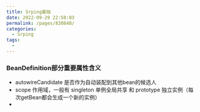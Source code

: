 ```yaml
---
title: Srping基础
date: 2022-09-29 22:58:03
permalink: /pages/830840/
categories:
  - Srping
tags:
  - 
---
```


### BeanDefinition部分重要属性含义
- autowireCandidate 是否作为自动装配到其他bean的候选人
- scope 作用域，一般有 singleton 单例全局共享 和 prototype 独立实例（每次getBean都会生成一个新的实例）
- 